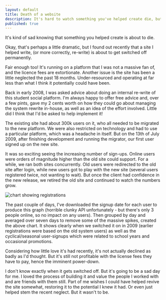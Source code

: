 ```yaml
---
layout: default
title: Death of a website
description: It's hard to watch something you've helped create die, but I analyse the numbers behind one of my soon-to-be-retired projects.
published: true
---
```


It's kind of sad knowing that something you helped create is about to die.

Okay, that's perhaps a little dramatic, but I found out recently that a site I helped write, (or more correctly, re-write) is about to get switched off permanently.

Fair enough too! It's running on a platform that I was not a massive fan of, and the licence fees are extortionate. Another issue is the site has been a little neglected the past 18 months. Under-resourced and operating at far less than what I think it potentially could have been.

Back in early 2008, I was asked advice about doing an internal re-write of this student social platform. I'm always happy to offer free advice and, over a few pints, gave my 2 cents worth on how they could go about managing the system rewrite in-house, as well as an idea of the effort involved. Little did I think that I'd be asked to help implement it!

The existing site had about 300k users on it, who all needed to be migrated to the new platform. We were also restricted on technology and had to use a particular platform, which was a headache in itself. But on the 13th of July 2009, after finishing development and running the migrator, our first user signed up on the new site.

It was so exciting seeing the increasing number of sign-ups. Online users were orders of magnitude higher than the old site could support. For a while, we ran both sites concurrently. Old users were redirected to the old site after login, while new users got to play with the new site (several users registered twice, not wanting to wait). But once the client had confidence in the new release, we retired the old site and continued to watch the numbers grow.

<img src="https://i.imgur.com/2aUFP.png" alt="chart showing registrations">

The past couple of days, I've downloaded the signup date for each user to produce this graph (horrible clunky API unfortunately - but there's only 3 people online, so no impact on any users). Then grouped by day and averaged over seven days to remove some of the massive spikes, created the above chart. It shows clearly when we switched it on in 2009 (earlier registrations were based on the old system users) as well as the cyclical/seasonal user-signups which were related to school years and occasional promotions.

Considering how little love it's had recently, it's not actually declined as badly as I'd thought. But it's still not profitable with the license fees they have to pay, hence the imminent power-down.

I don't know exactly when it gets switched off. But it's going to be a sad day for me. I loved the process of building it and value the people I worked with and are friends with them still. Part of me wishes I could have helped revive the site somewhat, restoring it to the potential I knew it had. Or even just helped stem the recent neglect. But it wasn't to be.